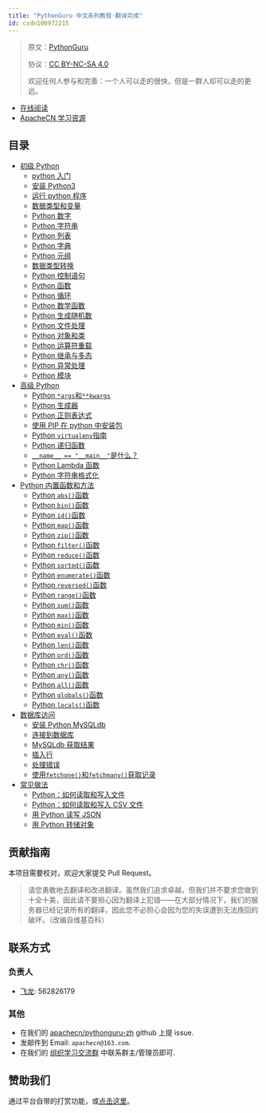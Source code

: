 ```yaml
---
title: "PythonGuru 中文系列教程·翻译完成"
id: csdn106972215
---
```


> 原文：[PythonGuru](https://thepythonguru.com/)
> 
> 协议：[CC BY-NC-SA 4.0](http://creativecommons.org/licenses/by-nc-sa/4.0/)
> 
> 欢迎任何人参与和完善：一个人可以走的很快，但是一群人却可以走的更远。

*   [在线阅读](http://pythonguru.apachecn.org/)
*   [ApacheCN 学习资源](http://docs.apachecn.org/)

## 目录

*   [初级 Python](https://github.com/apachecn/pythonguru-zh/blob/master/docs/2.md)
    *   [python 入门](https://github.com/apachecn/pythonguru-zh/blob/master/docs/3.md)
    *   [安装 Python3](https://github.com/apachecn/pythonguru-zh/blob/master/docs/4.md)
    *   [运行 python 程序](https://github.com/apachecn/pythonguru-zh/blob/master/docs/5.md)
    *   [数据类型和变量](https://github.com/apachecn/pythonguru-zh/blob/master/docs/6.md)
    *   [Python 数字](https://github.com/apachecn/pythonguru-zh/blob/master/docs/7.md)
    *   [Python 字符串](https://github.com/apachecn/pythonguru-zh/blob/master/docs/8.md)
    *   [Python 列表](https://github.com/apachecn/pythonguru-zh/blob/master/docs/9.md)
    *   [Python 字典](https://github.com/apachecn/pythonguru-zh/blob/master/docs/10.md)
    *   [Python 元组](https://github.com/apachecn/pythonguru-zh/blob/master/docs/11.md)
    *   [数据类型转换](https://github.com/apachecn/pythonguru-zh/blob/master/docs/12.md)
    *   [Python 控制语句](https://github.com/apachecn/pythonguru-zh/blob/master/docs/13.md)
    *   [Python 函数](https://github.com/apachecn/pythonguru-zh/blob/master/docs/14.md)
    *   [Python 循环](https://github.com/apachecn/pythonguru-zh/blob/master/docs/15.md)
    *   [Python 数学函数](https://github.com/apachecn/pythonguru-zh/blob/master/docs/16.md)
    *   [Python 生成随机数](https://github.com/apachecn/pythonguru-zh/blob/master/docs/17.md)
    *   [Python 文件处理](https://github.com/apachecn/pythonguru-zh/blob/master/docs/18.md)
    *   [Python 对象和类](https://github.com/apachecn/pythonguru-zh/blob/master/docs/19.md)
    *   [Python 运算符重载](https://github.com/apachecn/pythonguru-zh/blob/master/docs/20.md)
    *   [Python 继承与多态](https://github.com/apachecn/pythonguru-zh/blob/master/docs/21.md)
    *   [Python 异常处理](https://github.com/apachecn/pythonguru-zh/blob/master/docs/22.md)
    *   [Python 模块](https://github.com/apachecn/pythonguru-zh/blob/master/docs/23.md)
*   [高级 Python](https://github.com/apachecn/pythonguru-zh/blob/master/docs/24.md)
    *   [Python `*args`和`**kwargs`](https://github.com/apachecn/pythonguru-zh/blob/master/docs/25.md)
    *   [Python 生成器](https://github.com/apachecn/pythonguru-zh/blob/master/docs/26.md)
    *   [Python 正则表达式](https://github.com/apachecn/pythonguru-zh/blob/master/docs/27.md)
    *   [使用 PIP 在 python 中安装包](https://github.com/apachecn/pythonguru-zh/blob/master/docs/28.md)
    *   [Python `virtualenv`指南](https://github.com/apachecn/pythonguru-zh/blob/master/docs/29.md)
    *   [Python 递归函数](https://github.com/apachecn/pythonguru-zh/blob/master/docs/30.md)
    *   [`__name__ == "__main__"`是什么？](https://github.com/apachecn/pythonguru-zh/blob/master/docs/31.md)
    *   [Python Lambda 函数](https://github.com/apachecn/pythonguru-zh/blob/master/docs/32.md)
    *   [Python 字符串格式化](https://github.com/apachecn/pythonguru-zh/blob/master/docs/33.md)
*   [Python 内置函数和方法](https://github.com/apachecn/pythonguru-zh/blob/master/docs/34.md)
    *   [Python `abs()`函数](https://github.com/apachecn/pythonguru-zh/blob/master/docs/35.md)
    *   [Python `bin()`函数](https://github.com/apachecn/pythonguru-zh/blob/master/docs/36.md)
    *   [Python `id()`函数](https://github.com/apachecn/pythonguru-zh/blob/master/docs/37.md)
    *   [Python `map()`函数](https://github.com/apachecn/pythonguru-zh/blob/master/docs/38.md)
    *   [Python `zip()`函数](https://github.com/apachecn/pythonguru-zh/blob/master/docs/39.md)
    *   [Python `filter()`函数](https://github.com/apachecn/pythonguru-zh/blob/master/docs/40.md)
    *   [Python `reduce()`函数](https://github.com/apachecn/pythonguru-zh/blob/master/docs/41.md)
    *   [Python `sorted()`函数](https://github.com/apachecn/pythonguru-zh/blob/master/docs/42.md)
    *   [Python `enumerate()`函数](https://github.com/apachecn/pythonguru-zh/blob/master/docs/43.md)
    *   [Python `reversed()`函数](https://github.com/apachecn/pythonguru-zh/blob/master/docs/44.md)
    *   [Python `range()`函数](https://github.com/apachecn/pythonguru-zh/blob/master/docs/45.md)
    *   [Python `sum()`函数](https://github.com/apachecn/pythonguru-zh/blob/master/docs/46.md)
    *   [Python `max()`函数](https://github.com/apachecn/pythonguru-zh/blob/master/docs/47.md)
    *   [Python `min()`函数](https://github.com/apachecn/pythonguru-zh/blob/master/docs/48.md)
    *   [Python `eval()`函数](https://github.com/apachecn/pythonguru-zh/blob/master/docs/49.md)
    *   [Python `len()`函数](https://github.com/apachecn/pythonguru-zh/blob/master/docs/50.md)
    *   [Python `ord()`函数](https://github.com/apachecn/pythonguru-zh/blob/master/docs/51.md)
    *   [Python `chr()`函数](https://github.com/apachecn/pythonguru-zh/blob/master/docs/52.md)
    *   [Python `any()`函数](https://github.com/apachecn/pythonguru-zh/blob/master/docs/53.md)
    *   [Python `all()`函数](https://github.com/apachecn/pythonguru-zh/blob/master/docs/54.md)
    *   [Python `globals()`函数](https://github.com/apachecn/pythonguru-zh/blob/master/docs/55.md)
    *   [Python `locals()`函数](https://github.com/apachecn/pythonguru-zh/blob/master/docs/56.md)
*   [数据库访问](https://github.com/apachecn/pythonguru-zh/blob/master/docs/57.md)
    *   [安装 Python MySQLdb](https://github.com/apachecn/pythonguru-zh/blob/master/docs/58.md)
    *   [连接到数据库](https://github.com/apachecn/pythonguru-zh/blob/master/docs/59.md)
    *   [MySQLdb 获取结果](https://github.com/apachecn/pythonguru-zh/blob/master/docs/60.md)
    *   [插入行](https://github.com/apachecn/pythonguru-zh/blob/master/docs/61.md)
    *   [处理错误](https://github.com/apachecn/pythonguru-zh/blob/master/docs/62.md)
    *   [使用`fetchone()`和`fetchmany()`获取记录](https://github.com/apachecn/pythonguru-zh/blob/master/docs/63.md)
*   [常见做法](https://github.com/apachecn/pythonguru-zh/blob/master/docs/64.md)
    *   [Python：如何读取和写入文件](https://github.com/apachecn/pythonguru-zh/blob/master/docs/65.md)
    *   [Python：如何读取和写入 CSV 文件](https://github.com/apachecn/pythonguru-zh/blob/master/docs/66.md)
    *   [用 Python 读写 JSON](https://github.com/apachecn/pythonguru-zh/blob/master/docs/67.md)
    *   [用 Python 转储对象](https://github.com/apachecn/pythonguru-zh/blob/master/docs/68.md)

## 贡献指南

本项目需要校对，欢迎大家提交 Pull Request。

> 请您勇敢地去翻译和改进翻译。虽然我们追求卓越，但我们并不要求您做到十全十美，因此请不要担心因为翻译上犯错——在大部分情况下，我们的服务器已经记录所有的翻译，因此您不必担心会因为您的失误遭到无法挽回的破坏。（改编自维基百科）

## 联系方式

### 负责人

*   [飞龙](https://github.com/wizardforcel): 562826179

### 其他

*   在我们的 [apachecn/pythonguru-zh](https://github.com/apachecn/pythonguru-zh) github 上提 issue.
*   发邮件到 Email: `apachecn@163.com`.
*   在我们的 [组织学习交流群](http://www.apachecn.org/organization/348.html) 中联系群主/管理员即可.

## 赞助我们

通过平台自带的打赏功能，或[点击这里](https://imgconvert.csdnimg.cn/aHR0cDovL2hvbWUuYXBhY2hlY24ub3JnL2ltZy9hYm91dC9kb25hdGUuanBn?x-oss-process=image/format,png)。